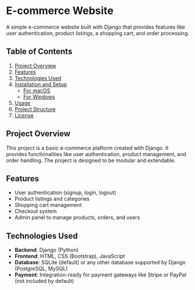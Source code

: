 # E-commerce Website

A simple e-commerce website built with Django that provides features like user authentication, product listings, a shopping cart, and order processing.

## Table of Contents

1. [Project Overview](#project-overview)
2. [Features](#features)
3. [Technologies Used](#technologies-used)
4. [Installation and Setup](#installation-and-setup)
   - [For macOS](#for-macos)
   - [For Windows](#for-windows)
5. [Usage](#usage)
6. [Project Structure](#project-structure)
7. [License](#license)

## Project Overview

This project is a basic e-commerce platform created with Django. It provides functionalities like user authentication, product management, and order handling. The project is designed to be modular and extendable.

## Features

- User authentication (signup, login, logout)
- Product listings and categories
- Shopping cart management
- Checkout system
- Admin panel to manage products, orders, and users

## Technologies Used

- **Backend**: Django (Python)
- **Frontend**: HTML, CSS (Bootstrap), JavaScript
- **Database**: SQLite (default) or any other database supported by Django (PostgreSQL, MySQL)
- **Payment**: Integration-ready for payment gateways like Stripe or PayPal (not included by default)



